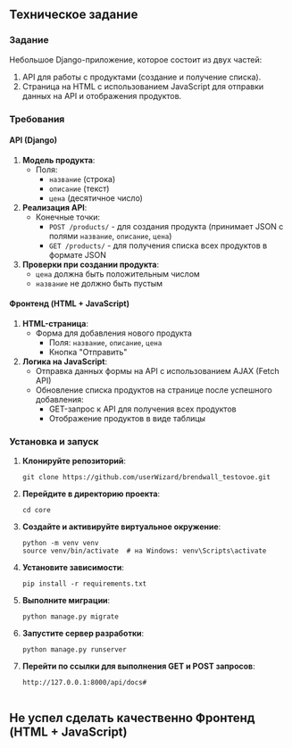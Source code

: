 ## Техническое задание

### Задание

Небольшое Django-приложение, которое состоит из двух частей:

1. API для работы с продуктами (создание и получение списка).
2. Страница на HTML с использованием JavaScript для отправки данных на API и отображения продуктов.

### Требования

#### API (Django)

1. **Модель продукта**:
    - Поля:
      - `название` (строка)
      - `описание` (текст)
      - `цена` (десятичное число)
2. **Реализация API**:
    - Конечные точки:
      - `POST /products/` - для создания продукта (принимает JSON с полями `название`, `описание`, `цена`)
      - `GET /products/` - для получения списка всех продуктов в формате JSON
3. **Проверки при создании продукта**:
    - `цена` должна быть положительным числом
    - `название` не должно быть пустым

#### Фронтенд (HTML + JavaScript)

1. **HTML-страница**:
    - Форма для добавления нового продукта
      - Поля: `название`, `описание`, `цена`
      - Кнопка "Отправить"
2. **Логика на JavaScript**:
    - Отправка данных формы на API с использованием AJAX (Fetch API)
    - Обновление списка продуктов на странице после успешного добавления:
      - GET-запрос к API для получения всех продуктов
      - Отображение продуктов в виде таблицы

### Установка и запуск

1. **Клонируйте репозиторий**:
    ```
    git clone https://github.com/userWizard/brendwall_testovoe.git
    ```
2. **Перейдите в директорию проекта**:
    ```
    cd core
    ```
3. **Создайте и активируйте виртуальное окружение**:
    ```
    python -m venv venv
    source venv/bin/activate  # на Windows: venv\Scripts\activate
    ```
4. **Установите зависимости**:
    ```
    pip install -r requirements.txt
    ```
5. **Выполните миграции**:
    ```
    python manage.py migrate
    ```
6. **Запустите сервер разработки**:
    ```
    python manage.py runserver
7. **Перейти по ссылки для выполнения GET и POST запросов**:
    ```
    http://127.0.0.1:8000/api/docs#


## Не успел сделать качественно Фронтенд (HTML + JavaScript)